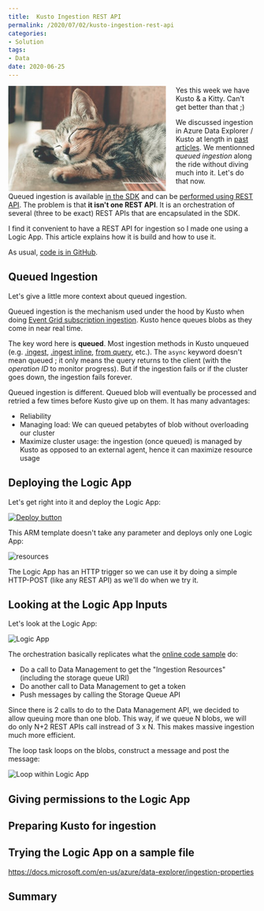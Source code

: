 ```yaml
---
title:  Kusto Ingestion REST API
permalink: /2020/07/02/kusto-ingestion-rest-api
categories:
- Solution
tags:
- Data
date: 2020-06-25
---
```

<img style="float:left;padding-right:20px;" title="From pexels.com" src="/assets/posts/2020/3/kusto-ingestion-rest-api/kitty.jpg" />

Yes this week we have Kusto & a Kitty.  Can't get better than that ;)

We discussed ingestion in Azure Data Explorer / Kusto at length in [past articles](/2020/06/03/ingesting-histocical-data-at-scale-with-kusto).  We mentionned *queued ingestion* along the ride without diving much into it.  Let's do that now.

Queued ingestion is available [in the SDK](https://docs.microsoft.com/en-us/azure/data-explorer/kusto/api/netfx/kusto-ingest-queued-ingest-sample) and can be [performed using REST API](https://docs.microsoft.com/en-us/azure/data-explorer/kusto/api/netfx/kusto-ingest-queued-ingest-sample).  The problem is that **it isn't one REST API**.  It is an orchestration of several (three to be exact) REST APIs that are encapsulated in the SDK.

I find it convenient to have a REST API for ingestion so I made one using a Logic App.  This article explains how it is build and how to use it.

As usual, [code is in GitHub](https://github.com/vplauzon/kusto/tree/master/rest-ingest-api).

## Queued Ingestion

Let's give a little more context about queued ingestion.

Queued ingestion is the mechanism used under the hood by Kusto when doing [Event Grid subscription ingestion](https://docs.microsoft.com/en-us/azure/data-explorer/kusto/management/data-ingestion/eventgrid).  Kusto hence queues blobs as they come in near real time.

The key word here is **queued**.  Most ingestion methods in Kusto unqueued (e.g. [.ingest](https://docs.microsoft.com/en-us/azure/data-explorer/kusto/management/data-ingestion/ingest-from-storage), [.ingest inline](https://docs.microsoft.com/en-us/azure/data-explorer/kusto/management/data-ingestion/ingest-inline), [from query](https://docs.microsoft.com/en-us/azure/data-explorer/kusto/management/data-ingestion/ingest-from-query), etc.).  The `async` keyword doesn't mean queued ; it only means the query returns to the client (with the *operation ID* to monitor progress).  But if the ingestion fails or if the cluster goes down, the ingestion fails forever.

Queued ingestion is different.  Queued blob will eventually be processed and retried a few times before Kusto give up on them.  It has many advantages:

* Reliability
* Managing load:  We can queued petabytes of blob without overloading our cluster
* Maximize cluster usage:  the ingestion (once queued) is managed by Kusto as opposed to an external agent, hence it can maximize resource usage

## Deploying the Logic App

Let's get right into it and deploy the Logic App:

[![Deploy button](http://azuredeploy.net/deploybutton.png)](https://portal.azure.com/#create/Microsoft.Template/uri/https%3A%2F%2Fraw.githubusercontent.com%2Fvplauzon%2Fdata-explorer%2Fmaster%2Frest-ingest-api%2Fdeploy.json)

This ARM template doesn't take any parameter and deploys only one Logic App:

![resources](/assets/posts/2020/3/kusto-ingestion-rest-api/resources.png")

The Logic App has an HTTP trigger so we can use it by doing a simple HTTP-POST (like any REST API) as we'll do when we try it.

## Looking at the Logic App Inputs

Let's look at the Logic App:

![Logic App](/assets/posts/2020/3/kusto-ingestion-rest-api/orchestration.png")

The orchestration basically replicates what the [online code sample](https://docs.microsoft.com/en-us/azure/data-explorer/kusto/api/netfx/kusto-ingest-client-rest) do:

* Do a call to Data Management to get the "Ingestion Resources" (including the storage queue URI)
* Do another call to Data Management to get a token
* Push messages by calling the Storage Queue API

Since there is 2 calls to do to the Data Management API, we decided to allow queuing more than one blob.  This way, if we queue N blobs, we will do only N+2 REST APIs call instread of 3 x N.  This makes massive ingestion much more efficient.

The loop task loops on the blobs, construct a message and post the message:

![Loop within Logic App](/assets/posts/2020/3/kusto-ingestion-rest-api/loop.png")

## Giving permissions to the Logic App

## Preparing Kusto for ingestion

## Trying the Logic App on a sample file

https://docs.microsoft.com/en-us/azure/data-explorer/ingestion-properties

## Summary